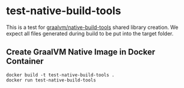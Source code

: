 # test-native-build-tools

This is a test for [graalvm/native-build-tools](https://github.com/graalvm/native-build-tools/issues/600) shared library creation. We expect all files generated during build to be put into the target folder. 

## Create GraalVM Native Image in Docker Container
    docker build -t test-native-build-tools .
    docker run test-native-build-tools
